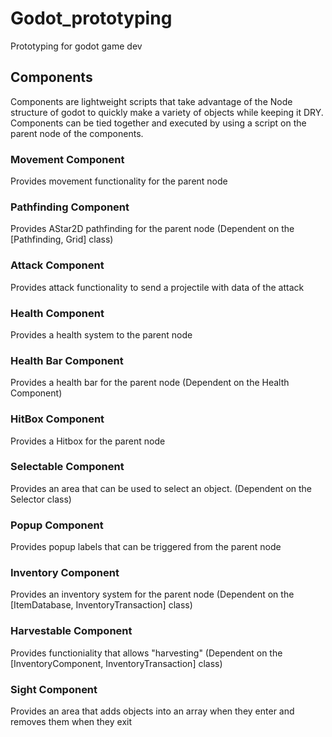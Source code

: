 # Godot_prototyping
 Prototyping for godot game dev


## Components
 Components are lightweight scripts that take advantage of the Node structure of godot to quickly make a variety of objects while keeping it DRY. Components can be tied together and executed by using a script on the parent node of the components.

 ### Movement Component
  Provides movement functionality for the parent node

 ### Pathfinding Component
  Provides AStar2D pathfinding for the parent node (Dependent on the [Pathfinding, Grid] class)
  
 ### Attack Component
  Provides attack functionality to send a projectile with data of the attack

 ### Health Component
  Provides a health system to the parent node

 ### Health Bar Component
  Provides a health bar for the parent node (Dependent on the Health Component)

 ### HitBox Component
  Provides a Hitbox for the parent node

 ### Selectable Component
  Provides an area that can be used to select an object. (Dependent on the Selector class)

 ### Popup Component
  Provides popup labels that can be triggered from the parent node

 ### Inventory Component
  Provides an inventory system for the parent node (Dependent on the [ItemDatabase, InventoryTransaction] class)

 ### Harvestable Component
  Provides functioniality that allows "harvesting" (Dependent on the [InventoryComponent, InventoryTransaction] class)

 ### Sight Component
  Provides an area that adds objects into an array when they enter and removes them when they exit
 
